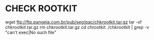 # CHECK ROOTKIT

wget ftp://ftp.pangeia.com.br/pub/seg/pac/chkrootkit.tar.gz
tar -xf chkrootkit.tar.gz
rm chkrootkit.tar.gz
cd chrootkit
./chkrootkit | grep -v "can't exec\|No such file"